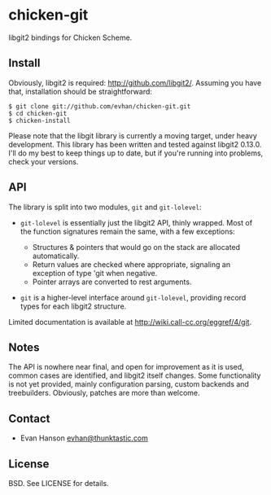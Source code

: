 # chicken-git

libgit2 bindings for Chicken Scheme.

## Install

Obviously, libgit2 is required: <http://github.com/libgit2/>.
Assuming you have that, installation should be straightforward:

    $ git clone git://github.com/evhan/chicken-git.git
    $ cd chicken-git
    $ chicken-install

Please note that the libgit library is currently a moving target, under heavy
development. This library has been written and tested against libgit2 0.13.0.
I'll do my best to keep things up to date, but if you're running into problems,
check your versions.

## API

The library is split into two modules, `git` and `git-lolevel`:

* `git-lolevel` is essentially just the libgit2 API, thinly wrapped. Most of
  the function signatures remain the same, with a few exceptions: 

  * Structures & pointers that would go on the stack are allocated
    automatically.
  * Return values are checked where appropriate, signaling an exception of type
    'git when negative.
  * Pointer arrays are converted to rest arguments.

* `git` is a higher-level interface around `git-lolevel`, providing
  record types for each libgit2 structure.

Limited documentation is available at <http://wiki.call-cc.org/eggref/4/git>.

## Notes

The API is nowhere near final, and open for improvement as it is used, common
cases are identified, and libgit2 itself changes. Some functionality is not yet
provided, mainly configuration parsing, custom backends and treebuilders.
Obviously, patches are more than welcome.

## Contact

  * Evan Hanson <evhan@thunktastic.com>

## License

BSD. See LICENSE for details.
